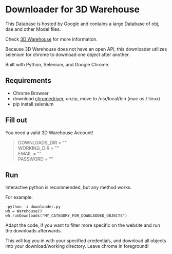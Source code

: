 # Downloader for 3D Warehouse

This Database is hosted by Google and contains a large Database of obj, dae and other Model files.

Check [3D Warehouse](https://3dwarehouse.sketchup.com) for more information.

Because 3D Warehouse does not have an open API, this downloader utilizes selenium for chrome to download one object after another.

Built with Python, Selenium, and Google Chrome.

## Requirements

* Chrome Browser
* download [chromedriver](https://chromedriver.chromium.org), unzip, move to /usr/local/bin (mac os / linux)
* pip install selenium

## Fill out

You need a valid 3D Warehouse Account!

> DOWNLOADS_DIR = ""  
WORKING_DIR = ""  
EMAIL = ""  
PASSWORD = ""

## Run

Interactive python is recommended, but any method works.

For example:

```
-python -i downloader.py
wh = Warehouse()
wh.runDownloads("MY_CATEGORY_FOR_DOWNLAODED_OBJECTS")
```

Adapt the code, if you want to filter more specific on the website and run the downloads afterwards.


This will log you in with your specified credentials, and download all objects into your download/working directory. Leave chrome in foreground!
